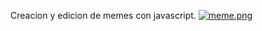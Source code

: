 Creacion y edicion de memes con javascript.
[![meme.png](https://i.postimg.cc/8PTpgr0p/meme.png)](https://postimg.cc/yWr4FWKt)
